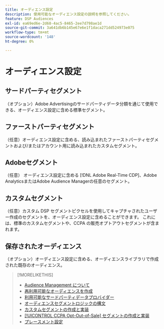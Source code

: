 ```yaml
---
title: オーディエンス設定
description: 使用可能なオーディエンス設定の説明を参照してください。
feature: DSP Audiences
exl-id: ea69ed6e-2d68-4ac5-8465-2ee7d798ae1d
source-git-commit: 3a641db6b145e67e6e1f1daca271dd524973e075
workflow-type: tm+mt
source-wordcount: '148'
ht-degree: 0%

---
```


# オーディエンス設定

## サードパーティセグメント

（オプション）Adobe Advertisingのサードパーティデータ分類を通じて使用できる、オーディエンス設定に含める標準セグメント。

## ファーストパーティセグメント

（任意）オーディエンス設定に含める、読み込まれたファーストパーティセグメントおよび/またはアカウント用に読み込まれたカスタムセグメント。

## Adobeセグメント

（任意） オーディエンス設定に含める [!DNL Adobe Real-Time CDP]、Adobe AnalyticsまたはAdobe Audience Managerの任意のセグメント。

## カスタムセグメント

（任意）カスタム DSP セグメントピクセルを使用してキャプチャされたユーザー作成のセグメントを、オーディエンス設定に含めることができます。 これには、標準のカスタムセグメントや、CCPA の販売オプトアウトセグメントが含まれます。

## 保存されたオーディエンス

（オプション）オーディエンス設定に含める、オーディエンスライブラリで作成された既存のオーディエンス。

>[!MORELIKETHIS]
>
>* [Audience Management について ](audience-about.md)
>* [ 再利用可能なオーディエンスを作成 ](reusable-audience-create.md)
>* [ 利用可能なサードパーティデータプロバイダー ](third-party-data-providers.md)
>* [ オーディエンスセグメントロジックの構文 ](audience-segment-logic-syntax.md)
>* [ カスタムセグメントの作成と実装 ](custom-segment-create.md)
>* [[!UICONTROL CCPA Opt-Out-of-Sale] セグメントの作成と実装 ](ccpa-opt-out-segment-create.md)
>* [ プレースメント設定 ](/help/dsp/campaign-management/placements/placement-settings.md)

